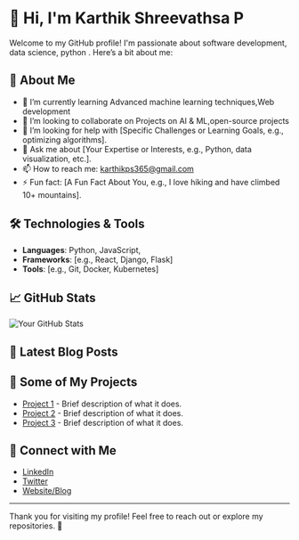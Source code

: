 # 👋 Hi, I'm Karthik Shreevathsa P

Welcome to my GitHub profile! I'm passionate about software development, data science, python . Here’s a bit about me:

## 🚀 About Me

- 🌱 I’m currently learning Advanced machine learning techniques,Web development
- 👯 I’m looking to collaborate on Projects on AI & ML,open-source projects 
- 🤔 I’m looking for help with [Specific Challenges or Learning Goals, e.g., optimizing algorithms].
- 💬 Ask me about [Your Expertise or Interests, e.g., Python, data visualization, etc.].
- 📫 How to reach me: karthikps365@gmail.com
- ⚡ Fun fact: [A Fun Fact About You, e.g., I love hiking and have climbed 10+ mountains].

## 🛠️ Technologies & Tools

- **Languages**: Python, JavaScript, 
- **Frameworks**: [e.g., React, Django, Flask]
- **Tools**: [e.g., Git, Docker, Kubernetes]

## 📈 GitHub Stats

![Your GitHub Stats](https://github-readme-stats.vercel.app/api?username=your-username&show_icons=true&hide_title=true&hide=prs&count_private=true&hide_border=true&theme=radical)

## 📣 Latest Blog Posts

<!-- BLOG-POST-LIST:START -->
<!-- BLOG-POST-LIST:END -->

## 📜 Some of My Projects

- [Project 1](link-to-project) - Brief description of what it does.
- [Project 2](link-to-project) - Brief description of what it does.
- [Project 3](link-to-project) - Brief description of what it does.

## 🤝 Connect with Me

- [LinkedIn](https://www.linkedin.com/in/karthik-shreevathsa-p-535077297?utm_source=share&utm_campaign=share_via&utm_content=profile&utm_medium=android_app)
- [Twitter](https://twitter.com/your-profile)
- [Website/Blog](https://your-website.com)

---

Thank you for visiting my profile! Feel free to reach out or explore my repositories. 🚀
